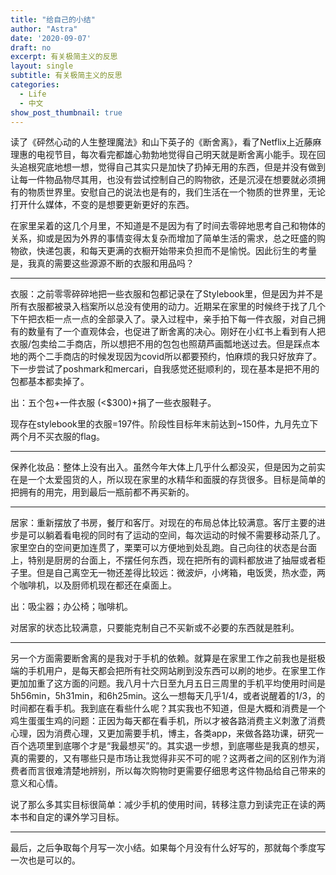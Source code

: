 ```yaml
---
title: "给自己的小结"
author: "Astra"
date: '2020-09-07'
draft: no
excerpt: 有关极简主义的反思
layout: single
subtitle: 有关极简主义的反思
categories:
  - Life
  - 中文
show_post_thumbnail: true
---
```


读了《砰然心动的人生整理魔法》和山下英子的《断舍离》，看了Netflix上近藤麻理惠的电视节目，每次看完都雄心勃勃地觉得自己明天就是断舍离小能手。现在回头追根究底地想一想，觉得自己其实只是加快了扔掉无用的东西，但是并没有做到让每一件物品物尽其用，也没有尝试控制自己的购物欲，还是沉浸在想要就必须拥有的物质世界里。安慰自己的说法也是有的，我们生活在一个物质的世界里，无论打开什么媒体，不变的是想要更新更好的东西。

在家里呆着的这几个月里，不知道是不是因为有了时间去零碎地思考自己和物体的关系，抑或是因为外界的事情变得太复杂而增加了简单生活的需求，总之旺盛的购物欲，快递包裹，和每天更满的衣橱开始带来负担而不是愉悦。因此衍生的考量是，我真的需要这些源源不断的衣服和用品吗？

---

衣服：之前零零碎碎地把一些衣服和包都记录在了Stylebook里，但是因为并不是所有衣服都被录入档案所以总没有使用的动力。近期呆在家里的时候终于找了几个下午把衣柜一点一点的全部录入了。录入过程中，亲手拍下每一件衣服，对自己拥有的数量有了一个直观体会，也促进了断舍离的决心。刚好在小红书上看到有人把衣服/包卖给二手商店，所以想把不用的包包也照葫芦画瓢地送过去。但是踩点本地的两个二手商店的时候发现因为covid所以都要预约，怕麻烦的我只好放弃了。下一步尝试了poshmark和mercari，自我感觉还挺顺利的，现在基本是把不用的包都基本都卖掉了。

出：五个包+一件衣服 (<$300)+捐了一些衣服鞋子。

现存在stylebook里的衣服=197件。阶段性目标年末前达到~150件，九月先立下两个月不买衣服的flag。

---

保养化妆品：整体上没有出入。虽然今年大体上几乎什么都没买，但是因为之前实在是一个太爱囤货的人，所以现在家里的水精华和面膜的存货很多。目标是简单的把拥有的用完，用到最后一瓶前都不再买新的。

---

居家：重新摆放了书房，餐厅和客厅。对现在的布局总体比较满意。客厅主要的进步是可以躺着看电视的同时有了运动的空间，每次运动的时候不需要移动茶几了。家里空白的空间更加连贯了，栗栗可以方便地到处乱跑。自己向往的状态是台面上，特别是厨房的台面上，不摆任何东西，现在把所有的调料都放进了抽屉或者柜子里。但是自己离空无一物还差得比较远：微波炉，小烤箱，电饭煲，热水壶，两个咖啡机，以及厨师机现在都还在桌面上。

出：吸尘器；办公椅；咖啡机。

对居家的状态比较满意，只要能克制自己不买新或不必要的东西就是胜利。

---

另一个方面需要断舍离的是我对于手机的依赖。就算是在家里工作之前我也是挺极端的手机用户，是每天都会把所有社交网站刷到没东西可以刷的地步。在家里工作更加加重了这方面的问题。我八月十六日至九月五日三周里的手机平均使用时间是5h56min，5h31min，和6h25min。这么一想每天几乎1/4，或者说醒着的1/3，的时间都在看手机。我到底在看些什么呢？其实我也不知道，但是大概和消费是一个鸡生蛋蛋生鸡的问题：正因为每天都在看手机，所以才被各路消费主义刺激了消费心理，因为消费心理，又更加需要手机，博主，各类app，来做各路功课，研究一百个选项里到底哪个才是“我最想买”的。其实退一步想，到底哪些是我真的想买，真的需要的，又有哪些只是市场让我觉得非买不可的呢？这两者之间的区别作为消费者而言很难清楚地辨别，所以每次购物时更需要仔细思考这件物品给自己带来的意义和心情。

说了那么多其实目标很简单：减少手机的使用时间，转移注意力到读完正在读的两本书和自定的课外学习目标。

---

最后，之后争取每个月写一次小结。如果每个月没有什么好写的，那就每个季度写一次也是可以的。